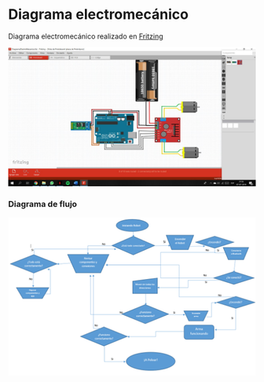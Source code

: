 ﻿# Diagrama electromecánico

Diagrama electromecánico realizado en [Fritzing](http://fritzing.org/home/)


![Diagrama Electronico](/multimedia/diagramaElectronico.jpg)

### Diagrama de flujo

![Diagrama de Flujo](/multimedia/diagramaFlujo.png)
